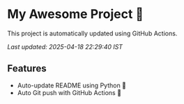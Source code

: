 # My Awesome Project 🚀

This project is automatically updated using GitHub Actions.

_Last updated: 2025-04-18 22:29:40 IST_

## Features
- Auto-update README using Python 🐍
- Auto Git push with GitHub Actions 🤖
